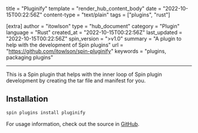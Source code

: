 title = "Pluginify"
template = "render_hub_content_body"
date = "2022-10-15T00:22:56Z"
content-type = "text/plain"
tags = ["plugins", "rust"]

[extra]
author = "itowlson"
type = "hub_document"
category = "Plugin"
language = "Rust"
created_at = "2022-10-15T00:22:56Z"
last_updated = "2022-10-15T00:22:56Z"
spin_version = ">v1.0"
summary = "A plugin to help with the development of Spin plugins"
url = "https://github.com/itowlson/spin-pluginify"
keywords = "plugins, packaging plugins"

---

This is a Spin plugin that helps with the inner loop of Spin plugin development by creating the tar file and manifest for you.

## Installation

```bash
spin plugins install pluginify
```

For usage information, check out the source in [GitHub](https://github.com/itowlson/spin-pluginify).
